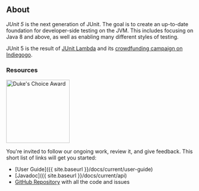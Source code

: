 ## About

*JUnit 5* is the next generation of JUnit.
The goal is to create an up-to-date foundation for developer-side testing on the JVM.
This includes focusing on Java 8 and above, as well as enabling many different styles of testing.

JUnit 5 is the result of [JUnit Lambda](https://junit.org/junit4/junit-lambda.html) and its [crowdfunding campaign on Indiegogo](https://junit.org/junit4/junit-lambda-campaign.html).


### Resources

<a href="https://blogs.oracle.com/java/2019-dukes-choice-award-winners" class="pull-right">
    <img src="{{ site.baseurl }}/assets/img/dukes-choice-award.jpg" alt="Duke's Choice Award" width="170">
</a>

You're invited to follow our ongoing work, review it, and give feedback. This short list of links will get you started:

- [User Guide]({{ site.baseurl }}/docs/current/user-guide)
- [Javadoc]({{ site.baseurl }}/docs/current/api)
- [GitHub Repository](https://github.com/junit-team/junit5/) with all the code and issues
